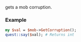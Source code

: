 gets a mob corruption.
### Example

```perl
my $val = $mob->GetCorruption();
quest::say($val); # Returns int
```